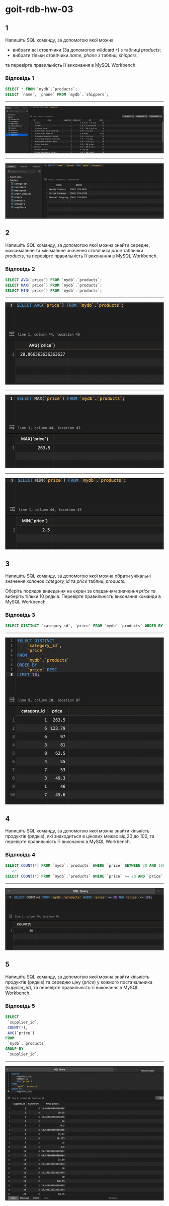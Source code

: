 # goit-rdb-hw-03

## 1

Напишіть SQL команду, за допомогою якої можна

* вибрати всі стовпчики (За допомогою wildcard `*`) з таблиці _products_;
* вибрати тільки стовпчики _name_, _phone_ з таблиці _shippers_,

та перевірте правильність її виконання в MySQL Workbench.

### Відповідь 1

```sql
SELECT * FROM `mydb`.`products`;
SELECT `name`, `phone` FROM `mydb`.`shippers`;
```

---
![select *](img/1-1.png)

---
![SELECT `name`, `phone`](img/1-2.png)

## 2

Напишіть SQL команду, за допомогою якої можна знайти середнє, максимальне та мінімальне значення стовпчика _price_ таблички _products_, та перевірте правильність її виконання в MySQL Workbench.

### Відповідь 2

```sql
SELECT AVG(`price`) FROM `mydb`.`products`;
SELECT MAX(`price`) FROM `mydb`.`products`;
SELECT MIN(`price`) FROM `mydb`.`products`;
```

---
![avg price](img/2-1.png)

---
![max price](img/2-2.png)

---
![min price](img/2-3.png)

## 3

Напишіть SQL команду, за допомогою якої можна обрати унікальні значення колонок _category_id_ та _price_ таблиці _products_.

Оберіть порядок виведення на екран за спаданням значення _price_ та виберіть тільки 10 рядків. Перевірте правильність виконання команди в MySQL Workbench.

### Відповідь 3

```sql
SELECT DISTINCT `category_id`, `price` FROM `mydb`.`products` ORDER BY `price` DESC LIMIT 10;
```

---
![distinct category_id, price](img/3-1.png)

## 4

Напишіть SQL команду, за допомогою якої можна знайти кількість продуктів (рядків), які знаходиться в цінових межах від 20 до 100, та перевірте правильність її виконання в MySQL Workbench.

### Відповідь 4

```sql
SELECT COUNT(*) FROM `mydb`.`products` WHERE `price` BETWEEN 20 AND 100;
-- or
SELECT COUNT(*) FROM `mydb`.`products` WHERE `price` >= 20 AND `price` <= 100;
```

---
![count price between 20 and 100](img/4-1.png)

## 5

Напишіть SQL команду, за допомогою якої можна знайти кількість продуктів (рядків) та середню ціну (_price_) у кожного постачальника (_supplier_id_), та перевірте правильність її виконання в MySQL Workbench.

### Відповідь 5

```sql
SELECT
 `supplier_id`,
 COUNT(*),
 AVG(`price`)
FROM
 `mydb`.`products`
GROUP BY
 `supplier_id`;
```

---
![count price by supplier_id](img/5-1.png)

